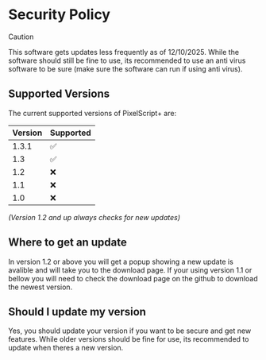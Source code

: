 # Security Policy

>[!CAUTION]
>This software gets updates less frequently as of 12/10/2025. While the software should still be fine to use, its recommended to use an anti virus software to be sure (make sure the software can run if using anti virus).

## Supported Versions

The current supported versions of PixelScript+ are:

| Version | Supported          |
| ------- | ------------------ |
| 1.3.1   | :white_check_mark: |
| 1.3     | :white_check_mark: |
| 1.2     | :x:                |
| 1.1     | :x:                |
| 1.0     | :x:                |

*(Version 1.2 and up always checks for new updates)*

## Where to get an update

In version 1.2 or above you will get a popup showing a new update is avalible and will take you to the download page. If your using version 1.1 or bellow you will need to check the download page on the github to download the newest version.

## Should I update my version

Yes, you should update your version if you want to be secure and get new features. While older versions should be fine for use, its recommended to update when theres a new version.
